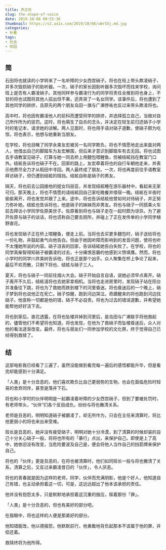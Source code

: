 ```yaml
---
title: 声之形
slug: the-shape-of-voice
date: 2019-10-08 09:55:36
thumbnail: https://s2.ax1x.com/2019/10/08/uWrSXj.md.jpg
categories:
- 补番
tags:
- 社会
- 校园
---
```


## 简
石田将也就读的小学转来了一名听障的少女西宫硝子。将也在班上带头欺凌硝子，并多次毁损硝子的助听器。一次，硝子的家长因助听器多次毁坏而找来学校，询问班上是否有人霸凌硝子。其他同样参与霸凌行为的同学将责任全推到将也身上，不甘的将也试图将其他人招出但不果，还弄哭了一名女同学。该事件后，将也遭到了其他同学的排挤，且原先的两个朋友岛田一旗与广濑啓祐也反过来带头欺凌将也。

高中时，将也因有霸凌他人的前科而遭受同学的排挤，并选择孤立自己，当做对自己所作所为的惩罚。这时，将也萌生了自杀的念头，并决定在轻生前归还硝子小学时的笔记本，请求她的谅解。两人见面时，将也用手语对硝子道歉，使硝子颇为吃惊。将也表示，他想与她重新当朋友。

在学校，将也目睹了同学永束友宏被另一名同学欺负。将也不情愿地走出来面对两人，他借出自己的脚踏车为友宏解围，但后来才意识到脚踏车有去无回。将也试图去手语教室见硝子，打算与她一同去桥上用麵包喂鲤鱼，但被结絃挡在教室门口外。结絃告诉将也硝子不在。回家的路上，友宏牵着将也的自行车朝他走来，并表示他费尽全力才从稻田中寻回。两人最终成了朋友。一次，将也再度前往手语教室拜访硝子，但仍遭到结絃的阻挡。结絃自称是硝子的男友。

隔天，将也前去公园接他的姪女玛丽亚，并发现结絃睡在游乐器材中，看起来无家可归。那天晚上，将也不情愿的请结絃回自己家吃晚餐并借宿一晚。结絃在半夜时偷偷离开，将也发觉并跟了上来。途中，将也告诉结絃他曾如何对待硝子，并正努力弥补她。结絃也告诉将也，他是硝子的妹妹而非男友。将也与硝子一同搭乘火车前去拜访小学同学佐原美世子。佐原看到将也与硝子走在一起时颇为讶异。为了避开佐原与硝子的谈话，将也谎称自己要去厕所，并碰上了正在发传单的小学同学植野直花。

将也发现硝子正在桥上喂鲤鱼，便走上前。当将也去买更多麵包时，硝子送给将也一份礼物，并鼓起勇气向他告白。但由于她因听障而影响到的发音问题，使将也听不太懂她所说的内容。硝子沮丧的回家，告诉结絃她告白失败了。在学校，将也的同学真柴智得知硝子被霸凌的过去，十分痛恨恶霸的他感到义愤填膺。然而，将也小学时的同学川井美树告诉他，将也正是那个凶手。众人聚集在桥上争论了起来，最后不欢而散，只剩下将也、结絃与硝子三人。

夏天，将也与硝子一同前往烟火大会。硝子开始自言自语，说她必须早点离开。硝子离开不久后，结絃请将也去她家拿相机。当将也走进房里时，发现硝子站在阳台并准备往下跳，将也为了救她而跌到楼下的河里昏迷。将也昏迷后的一个晚上，硝子梦到将也说他正在死亡。硝子惊醒，跑到河边哭泣。奇蹟醒来的将也跑到河边找硝子。他宣称一切都是他的错，硝子不必自责。将也为过去的错误道歉，并希望她能帮他好好活下去。

将也到家后，直花透露，在将也坠楼并掉到河里后，是岛田与广濑联手将他救起的，儘管他们不希望将也知道。将也发现，在他为了救硝子而坠楼昏迷后，众人对他的看法逐渐改变。最终，将也与朋友们一同参加学校的文化祭，终于觉得自己已经得到救赎了。

## 结
这部电影我已经看了三遍了，虽然没能做到看完每一遍后的感悟都能升华，但是看完却能感到十分满足。

「人类」是十分丑恶的，他们喜欢欺负比自己更弱势的生物，也会在面临危险时轻易的舍弃同伴，甚至是落井下石。

将也和小学时的伙伴明明是一起霸凌着听障的少女西宫硝子，但到了要被处罚时，有老师带头，“伙伴”们各个反目成仇，纷纷与将也撇清关系。

老师是丑恶的，明明知道硝子被霸凌了，却无所作为，只会在主任来清算时，将比他更弱小的将也来出来受难。

班长是丑恶的，她并没有接受硝子，明明对她十分冷漠，到了清算的时候却装的自己十分关心硝子一般，将将也所有的「暴行」点出，来保护自己。即使是上了高中，她依旧没有改变，当危险要波及自己是，便会将他人当作自己的挡箭牌来保护自己。

将也的「伙伴」更是丑恶的，在将也被清算时，他们如同班长一般与将也撇清了关系，清算之后，又反过来霸凌昔日的「伙伴」，令人厌恶。

将也的青春就是因为这样的老师，同学，伙伴而充满阴影，他是个好人，他知道自己有错，也主动承担着这一切，可是，这远远超出了他本该承担的责任。

他并没有抱怨太多，只是默默地承担着这沉重的报应，赎着那份「罪」。

「人类」是十分丑恶的，但也有美好的部分吧。

在我眼中，将也这样的人便是那美好的部分。

他知错能改，他以德报怨，他默默前行，他勇敢地背负起那本不该属于他的罪，并偿还着。

救赎终将为他所得。
